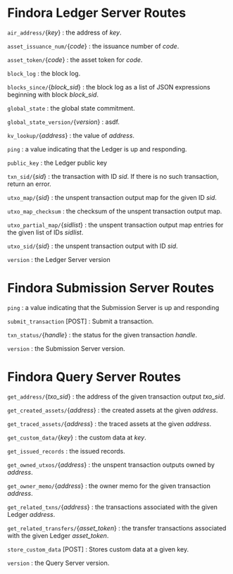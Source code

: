 # Findora Ledger Server Routes

``air_address/``{*key*}
: the address of *key*.

``asset_issuance_num/``{*code*}
: the issuance number of *code*.

``asset_token/``{*code*}
: the asset token for *code*.

``block_log``
: the block log.

``blocks_since/``{*block_sid*}
: the block log as a list of JSON expressions beginning with block *block_sid*.

``global_state``
: the global state commitment.

``global_state_version/``{*version*}
: asdf.

``kv_lookup/``{*address*}
: the value of *address*.

``ping``
: a value indicating that the Ledger is up and responding.

``public_key``
: the Ledger public key

``txn_sid/``{*sid*}
: the transaction with ID *sid*. If there is no such transaction, return an error.

``utxo_map/``{*sid*}
: the unspent transaction output map for the given ID *sid*.

``utxo_map_checksum``
: the checksum of the unspent transaction output map.

``utxo_partial_map/``{*sidlist*}
: the unspent transaction output map entries for the given list of IDs *sidlist*.

``utxo_sid/``{*sid*}
: the unspent transaction output with ID *sid*.

``version``
: the Ledger Server version

# Findora Submission Server Routes

``ping``
: a value indicating that the Submission Server is up and responding

``submit_transaction`` [POST]
: Submit a transaction.

``txn_status/``{*handle*}
: the status for the given transaction *handle*.

``version``
: the Submission Server version.

# Findora Query Server Routes

``get_address/``{*txo_sid*}
: the address of the given transaction output *txo_sid*.

``get_created_assets/``{*address*}
: the created assets at the given *address*.

``get_traced_assets/``{*address*}
: the traced assets at the given *address*.

``get_custom_data/``{*key*}
: the custom data at *key*.

``get_issued_records``
: the issued records.

``get_owned_utxos/``{*address*}
: the unspent transaction outputs owned by *address*.

``get_owner_memo/``{*address*}
: the owner memo for the given transaction *address*.

``get_related_txns/``{*address*}
: the transactions associated with the given Ledger *address*.

``get_related_transfers/``{*asset_token*}
: the transfer transactions associated with the given Ledger *asset_token*.

``store_custom_data`` [POST]
: Stores custom data at a given key.

``version``
: the Query Server version.
